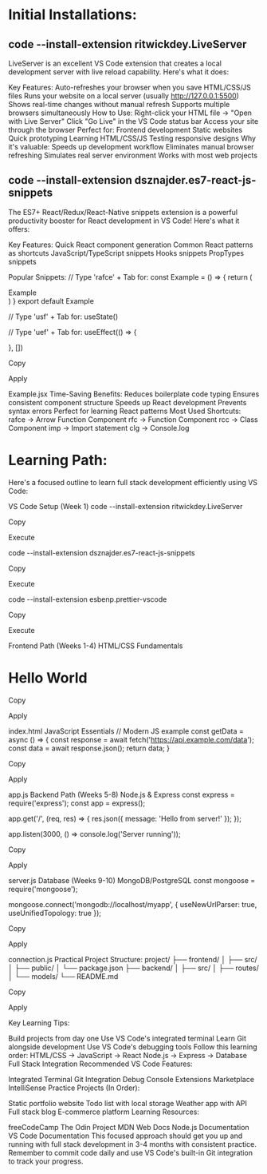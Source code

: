 # Initial Installations:
## code --install-extension ritwickdey.LiveServer

LiveServer is an excellent VS Code extension that creates a local development server with live reload capability. Here's what it does:

Key Features:
Auto-refreshes your browser when you save HTML/CSS/JS files
Runs your website on a local server (usually http://127.0.0.1:5500)
Shows real-time changes without manual refresh
Supports multiple browsers simultaneously
How to Use:
Right-click your HTML file -> "Open with Live Server"
Click "Go Live" in the VS Code status bar
Access your site through the browser
Perfect for:
Frontend development
Static websites
Quick prototyping
Learning HTML/CSS/JS
Testing responsive designs
Why it's valuable:
Speeds up development workflow
Eliminates manual browser refreshing
Simulates real server environment
Works with most web projects

## code --install-extension dsznajder.es7-react-js-snippets

The ES7+ React/Redux/React-Native snippets extension is a powerful productivity booster for React development in VS Code! Here's what it offers:

Key Features:
Quick React component generation
Common React patterns as shortcuts
JavaScript/TypeScript snippets
Hooks snippets
PropTypes snippets

Popular Snippets:
// Type 'rafce' + Tab for:
const Example = () => {
  return (
    <div>Example</div>
  )
}
export default Example

// Type 'usf' + Tab for:
useState()

// Type 'uef' + Tab for:
useEffect(() => {
  
}, [])

Copy

Apply

Example.jsx
Time-Saving Benefits:
Reduces boilerplate code typing
Ensures consistent component structure
Speeds up React development
Prevents syntax errors
Perfect for learning React patterns
Most Used Shortcuts:
rafce → Arrow Function Component
rfc → Function Component
rcc → Class Component
imp → Import statement
clg → Console.log

# Learning Path:

Here's a focused outline to learn full stack development efficiently using VS Code:

VS Code Setup (Week 1)
code --install-extension ritwickdey.LiveServer

Copy

Execute

code --install-extension dsznajder.es7-react-js-snippets

Copy

Execute

code --install-extension esbenp.prettier-vscode

Copy

Execute

Frontend Path (Weeks 1-4)
HTML/CSS Fundamentals
<!DOCTYPE html>
<html>
<head>
    <title>My First Page</title>
    <link rel="stylesheet" href="styles.css">
</head>
<body>
    <h1>Hello World</h1>
</body>
</html>

Copy

Apply

index.html
JavaScript Essentials
// Modern JS example
const getData = async () => {
    const response = await fetch('https://api.example.com/data');
    const data = await response.json();
    return data;
}

Copy

Apply

app.js
Backend Path (Weeks 5-8)
Node.js & Express
const express = require('express');
const app = express();

app.get('/', (req, res) => {
    res.json({ message: 'Hello from server!' });
});

app.listen(3000, () => console.log('Server running'));

Copy

Apply

server.js
Database (Weeks 9-10)
MongoDB/PostgreSQL
const mongoose = require('mongoose');

mongoose.connect('mongodb://localhost/myapp', {
    useNewUrlParser: true,
    useUnifiedTopology: true
});

Copy

Apply

connection.js
Practical Project Structure:
project/
├── frontend/
│   ├── src/
│   ├── public/
│   └── package.json
├── backend/
│   ├── src/
│   ├── routes/
│   └── models/
└── README.md

Copy

Apply

Key Learning Tips:

Build projects from day one
Use VS Code's integrated terminal
Learn Git alongside development
Use VS Code's debugging tools
Follow this learning order:
HTML/CSS → JavaScript → React
Node.js → Express → Database
Full Stack Integration
Recommended VS Code Features:

Integrated Terminal
Git Integration
Debug Console
Extensions Marketplace
IntelliSense
Practice Projects (In Order):

Static portfolio website
Todo list with local storage
Weather app with API
Full stack blog
E-commerce platform
Learning Resources:

freeCodeCamp
The Odin Project
MDN Web Docs
Node.js Documentation
VS Code Documentation
This focused approach should get you up and running with full stack development in 3-4 months with consistent practice. Remember to commit code daily and use VS Code's built-in Git integration to track your progress.